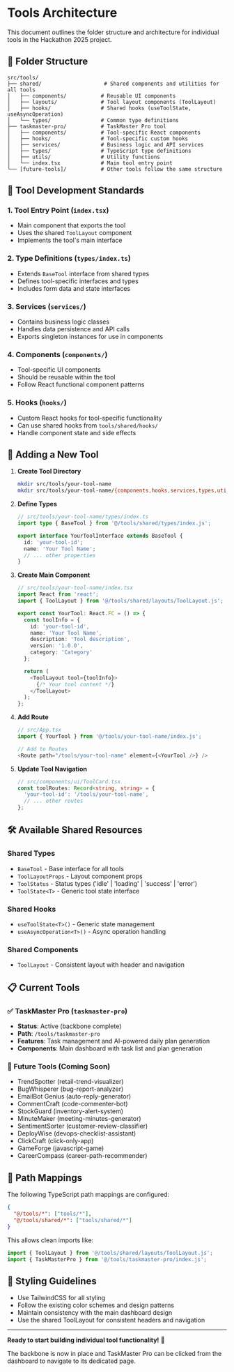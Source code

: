 # Tools Architecture

This document outlines the folder structure and architecture for individual tools in the Hackathon 2025 project.

## 📁 Folder Structure

```
src/tools/
├── shared/                    # Shared components and utilities for all tools
│   ├── components/           # Reusable UI components
│   ├── layouts/              # Tool layout components (ToolLayout)
│   ├── hooks/                # Shared hooks (useToolState, useAsyncOperation)
│   └── types/                # Common type definitions
├── taskmaster-pro/           # TaskMaster Pro tool
│   ├── components/           # Tool-specific React components
│   ├── hooks/                # Tool-specific custom hooks
│   ├── services/             # Business logic and API services
│   ├── types/                # TypeScript type definitions
│   ├── utils/                # Utility functions
│   └── index.tsx             # Main tool entry point
└── [future-tools]/           # Other tools follow the same structure
```

## 🎯 Tool Development Standards

### 1. **Tool Entry Point** (`index.tsx`)
- Main component that exports the tool
- Uses the shared `ToolLayout` component
- Implements the tool's main interface

### 2. **Type Definitions** (`types/index.ts`)
- Extends `BaseTool` interface from shared types
- Defines tool-specific interfaces and types
- Includes form data and state interfaces

### 3. **Services** (`services/`)
- Contains business logic classes
- Handles data persistence and API calls
- Exports singleton instances for use in components

### 4. **Components** (`components/`)
- Tool-specific UI components
- Should be reusable within the tool
- Follow React functional component patterns

### 5. **Hooks** (`hooks/`)
- Custom React hooks for tool-specific functionality
- Can use shared hooks from `tools/shared/hooks/`
- Handle component state and side effects

## 🚀 Adding a New Tool

1. **Create Tool Directory**
   ```bash
   mkdir src/tools/your-tool-name
   mkdir src/tools/your-tool-name/{components,hooks,services,types,utils}
   ```

2. **Define Types**
   ```typescript
   // src/tools/your-tool-name/types/index.ts
   import type { BaseTool } from '@/tools/shared/types/index.js';
   
   export interface YourToolInterface extends BaseTool {
     id: 'your-tool-id';
     name: 'Your Tool Name';
     // ... other properties
   }
   ```

3. **Create Main Component**
   ```typescript
   // src/tools/your-tool-name/index.tsx
   import React from 'react';
   import { ToolLayout } from '@/tools/shared/layouts/ToolLayout.js';
   
   export const YourTool: React.FC = () => {
     const toolInfo = {
       id: 'your-tool-id',
       name: 'Your Tool Name',
       description: 'Tool description',
       version: '1.0.0',
       category: 'Category'
     };
   
     return (
       <ToolLayout tool={toolInfo}>
         {/* Your tool content */}
       </ToolLayout>
     );
   };
   ```

4. **Add Route**
   ```typescript
   // src/App.tsx
   import { YourTool } from '@/tools/your-tool-name/index.js';
   
   // Add to Routes
   <Route path="/tools/your-tool-name" element={<YourTool />} />
   ```

5. **Update Tool Navigation**
   ```typescript
   // src/components/ui/ToolCard.tsx
   const toolRoutes: Record<string, string> = {
     'your-tool-id': '/tools/your-tool-name',
     // ... other routes
   };
   ```

## 🛠 Available Shared Resources

### **Shared Types**
- `BaseTool` - Base interface for all tools
- `ToolLayoutProps` - Layout component props
- `ToolStatus` - Status types ('idle' | 'loading' | 'success' | 'error')
- `ToolState<T>` - Generic tool state interface

### **Shared Hooks**
- `useToolState<T>()` - Generic state management
- `useAsyncOperation<T>()` - Async operation handling

### **Shared Components**
- `ToolLayout` - Consistent layout with header and navigation

## 📋 Current Tools

### ✅ TaskMaster Pro (`taskmaster-pro`)
- **Status**: Active (backbone complete)
- **Path**: `/tools/taskmaster-pro`
- **Features**: Task management and AI-powered daily plan generation
- **Components**: Main dashboard with task list and plan generation

### 🔄 Future Tools (Coming Soon)
- TrendSpotter (retail-trend-visualizer)
- BugWhisperer (bug-report-analyzer)
- EmailBot Genius (auto-reply-generator)
- CommentCraft (code-commenter-bot)
- StockGuard (inventory-alert-system)
- MinuteMaker (meeting-minutes-generator)
- SentimentSorter (customer-review-classifier)
- DeployWise (devops-checklist-assistant)
- ClickCraft (click-only-app)
- GameForge (javascript-game)
- CareerCompass (career-path-recommender)

## 🔗 Path Mappings

The following TypeScript path mappings are configured:

```json
{
  "@/tools/*": ["tools/*"],
  "@/tools/shared/*": ["tools/shared/*"]
}
```

This allows clean imports like:
```typescript
import { ToolLayout } from '@/tools/shared/layouts/ToolLayout.js';
import { TaskMasterPro } from '@/tools/taskmaster-pro/index.js';
```

## 🎨 Styling Guidelines

- Use TailwindCSS for all styling
- Follow the existing color schemes and design patterns
- Maintain consistency with the main dashboard design
- Use the shared ToolLayout for consistent headers and navigation

---

**Ready to start building individual tool functionality!** 🚀

The backbone is now in place and TaskMaster Pro can be clicked from the dashboard to navigate to its dedicated page.